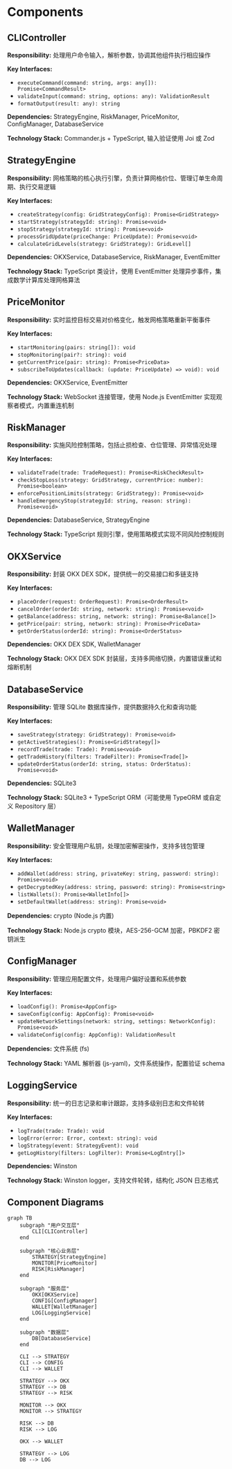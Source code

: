 # Components

## CLIController

**Responsibility:** 处理用户命令输入，解析参数，协调其他组件执行相应操作

**Key Interfaces:**
- `executeCommand(command: string, args: any[]): Promise<CommandResult>`
- `validateInput(command: string, options: any): ValidationResult`
- `formatOutput(result: any): string`

**Dependencies:** StrategyEngine, RiskManager, PriceMonitor, ConfigManager, DatabaseService

**Technology Stack:** Commander.js + TypeScript, 输入验证使用 Joi 或 Zod

## StrategyEngine

**Responsibility:** 网格策略的核心执行引擎，负责计算网格价位、管理订单生命周期、执行交易逻辑

**Key Interfaces:**
- `createStrategy(config: GridStrategyConfig): Promise<GridStrategy>`
- `startStrategy(strategyId: string): Promise<void>`
- `stopStrategy(strategyId: string): Promise<void>`
- `processGridUpdate(priceChange: PriceUpdate): Promise<void>`
- `calculateGridLevels(strategy: GridStrategy): GridLevel[]`

**Dependencies:** OKXService, DatabaseService, RiskManager, EventEmitter

**Technology Stack:** TypeScript 类设计，使用 EventEmitter 处理异步事件，集成数学计算库处理网格算法

## PriceMonitor

**Responsibility:** 实时监控目标交易对价格变化，触发网格策略重新平衡事件

**Key Interfaces:**
- `startMonitoring(pairs: string[]): void`
- `stopMonitoring(pair?: string): void`
- `getCurrentPrice(pair: string): Promise<PriceData>`
- `subscribeToUpdates(callback: (update: PriceUpdate) => void): void`

**Dependencies:** OKXService, EventEmitter

**Technology Stack:** WebSocket 连接管理，使用 Node.js EventEmitter 实现观察者模式，内置重连机制

## RiskManager

**Responsibility:** 实施风险控制策略，包括止损检查、仓位管理、异常情况处理

**Key Interfaces:**
- `validateTrade(trade: TradeRequest): Promise<RiskCheckResult>`
- `checkStopLoss(strategy: GridStrategy, currentPrice: number): Promise<boolean>`
- `enforcePositionLimits(strategy: GridStrategy): Promise<void>`
- `handleEmergencyStop(strategyId: string, reason: string): Promise<void>`

**Dependencies:** DatabaseService, StrategyEngine

**Technology Stack:** TypeScript 规则引擎，使用策略模式实现不同风险控制规则

## OKXService

**Responsibility:** 封装 OKX DEX SDK，提供统一的交易接口和多链支持

**Key Interfaces:**
- `placeOrder(request: OrderRequest): Promise<OrderResult>`
- `cancelOrder(orderId: string, network: string): Promise<void>`
- `getBalance(address: string, network: string): Promise<Balance[]>`
- `getPrice(pair: string, network: string): Promise<PriceData>`
- `getOrderStatus(orderId: string): Promise<OrderStatus>`

**Dependencies:** OKX DEX SDK, WalletManager

**Technology Stack:** OKX DEX SDK 封装层，支持多网络切换，内置错误重试和熔断机制

## DatabaseService

**Responsibility:** 管理 SQLite 数据库操作，提供数据持久化和查询功能

**Key Interfaces:**
- `saveStrategy(strategy: GridStrategy): Promise<void>`
- `getActiveStrategies(): Promise<GridStrategy[]>`
- `recordTrade(trade: Trade): Promise<void>`
- `getTradeHistory(filters: TradeFilter): Promise<Trade[]>`
- `updateOrderStatus(orderId: string, status: OrderStatus): Promise<void>`

**Dependencies:** SQLite3

**Technology Stack:** SQLite3 + TypeScript ORM（可能使用 TypeORM 或自定义 Repository 层）

## WalletManager

**Responsibility:** 安全管理用户私钥，处理加密解密操作，支持多钱包管理

**Key Interfaces:**
- `addWallet(address: string, privateKey: string, password: string): Promise<void>`
- `getDecryptedKey(address: string, password: string): Promise<string>`
- `listWallets(): Promise<WalletInfo[]>`
- `setDefaultWallet(address: string): Promise<void>`

**Dependencies:** crypto (Node.js 内置)

**Technology Stack:** Node.js crypto 模块，AES-256-GCM 加密，PBKDF2 密钥派生

## ConfigManager

**Responsibility:** 管理应用配置文件，处理用户偏好设置和系统参数

**Key Interfaces:**
- `loadConfig(): Promise<AppConfig>`
- `saveConfig(config: AppConfig): Promise<void>`
- `updateNetworkSettings(network: string, settings: NetworkConfig): Promise<void>`
- `validateConfig(config: AppConfig): ValidationResult`

**Dependencies:** 文件系统 (fs)

**Technology Stack:** YAML 解析器 (js-yaml)，文件系统操作，配置验证 schema

## LoggingService

**Responsibility:** 统一的日志记录和审计跟踪，支持多级别日志和文件轮转

**Key Interfaces:**
- `logTrade(trade: Trade): void`
- `logError(error: Error, context: string): void`
- `logStrategy(event: StrategyEvent): void`
- `getLogHistory(filters: LogFilter): Promise<LogEntry[]>`

**Dependencies:** Winston

**Technology Stack:** Winston logger，支持文件轮转，结构化 JSON 日志格式

## Component Diagrams

```mermaid
graph TB
    subgraph "用户交互层"
        CLI[CLIController]
    end
    
    subgraph "核心业务层"
        STRATEGY[StrategyEngine]
        MONITOR[PriceMonitor]
        RISK[RiskManager]
    end
    
    subgraph "服务层"
        OKX[OKXService]
        CONFIG[ConfigManager]
        WALLET[WalletManager]
        LOG[LoggingService]
    end
    
    subgraph "数据层"
        DB[DatabaseService]
    end
    
    CLI --> STRATEGY
    CLI --> CONFIG
    CLI --> WALLET
    
    STRATEGY --> OKX
    STRATEGY --> DB
    STRATEGY --> RISK
    
    MONITOR --> OKX
    MONITOR --> STRATEGY
    
    RISK --> DB
    RISK --> LOG
    
    OKX --> WALLET
    
    STRATEGY --> LOG
    DB --> LOG
```
